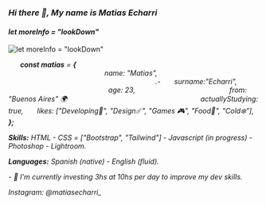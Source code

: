 ### *Hi there 👋, My name is Matias Echarri*
#### *let moreInfo = "lookDown"*
![*let moreInfo = "lookDown"*](https://i.pinimg.com/originals/22/26/a5/2226a53e0be2f56c78982ae08f493f3c.jpg)

  
    
 ***const matias*** *= **{**             
   
      
     
      
    
      
      
        
      
      
    name: "Matias",  
      
      
        
    
      
      
      
      
        
      
      
      
      
      
      
      
      
    
      
      
      
      
      
      
    .-
  
    
    surname:"Echarri",
        
      
      
      
      
      
      
      
      
      
      
    
    
    age: 23,
      
      
      
      
      
      
      
      
    
      
    
from: "Buenos Aires" 🌍​
  
      
      
      
      
      
      
      
      
      
      
      
    
  
    
actuallyStudying: true,
  
    
        likes: ["Developing🌊​", "Design☄️", "Games 🎮", "Food🍜", "Cold❄️"],
        **};***
         

***Skills:*** *HTML - CSS = ["Bootstrap", "Tailwind"] - Javascript  (in progress) - Photoshop - Lightroom.*

***Languages:*** *Spanish (native) - English (fluid).*

*- 🔭 I’m currently investing 3hs at 10hs per day to improve my dev skills.* 

*Instagram: @matiasecharri_*




